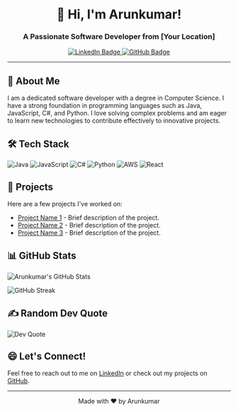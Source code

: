 <h1 align="center">👋 Hi, I'm Arunkumar!</h1>
<h3 align="center">A Passionate Software Developer from [Your Location]</h3>

<p align="center">
  <a href="https://linkedin.com/in/arun-kumar-p-41a82320a" target="_blank">
    <img src="https://img.shields.io/badge/LinkedIn-%230077B5.svg?logo=linkedin&logoColor=white" alt="LinkedIn Badge"/>
  </a>
  <a href="https://github.com/Arunkumarvp" target="_blank">
    <img src="https://img.shields.io/badge/GitHub-%23121011.svg?logo=github&logoColor=white" alt="GitHub Badge"/>
  </a>
</p>

---

## 💼 About Me
I am a dedicated software developer with a degree in Computer Science. I have a strong foundation in programming languages such as Java, JavaScript, C#, and Python. I love solving complex problems and am eager to learn new technologies to contribute effectively to innovative projects.

## 🛠️ Tech Stack
<div>
  <img src="https://img.shields.io/badge/Java-%23ED8B00.svg?style=flat&logo=java&logoColor=white" alt="Java"/>
  <img src="https://img.shields.io/badge/JavaScript-%23F7DF1E.svg?style=flat&logo=javascript&logoColor=black" alt="JavaScript"/>
  <img src="https://img.shields.io/badge/C%23-%23239120.svg?style=flat&logo=c-sharp&logoColor=white" alt="C#"/>
  <img src="https://img.shields.io/badge/Python-%233776AB.svg?style=flat&logo=python&logoColor=white" alt="Python"/>
  <img src="https://img.shields.io/badge/AWS-%23FF9900.svg?style=flat&logo=amazon-aws&logoColor=white" alt="AWS"/>
  <img src="https://img.shields.io/badge/React-%2320232A.svg?style=flat&logo=react&logoColor=%2361DAFB" alt="React"/>
</div>

## 🚀 Projects
Here are a few projects I've worked on:

- [Project Name 1](#) - Brief description of the project.
- [Project Name 2](#) - Brief description of the project.
- [Project Name 3](#) - Brief description of the project.

## 📊 GitHub Stats
![Arunkumar's GitHub Stats](https://github-readme-stats.vercel.app/api?username=Arunkumarvp&theme=radical&hide_border=false&include_all_commits=true&count_private=true)

![GitHub Streak](https://github-readme-streak-stats.herokuapp.com/?user=Arunkumarvp&theme=radical&hide_border=false)

## ✍️ Random Dev Quote
![Dev Quote](https://quotes-github-readme.vercel.app/api?type=horizontal&theme=radical)

## 😄 Let's Connect!
Feel free to reach out to me on [LinkedIn](https://linkedin.com/in/arun-kumar-p-41a82320a) or check out my projects on [GitHub](https://github.com/Arunkumarvp).

---

<p align="center">Made with ❤️ by Arunkumar</p>
